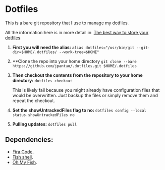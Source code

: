 # Dotfiles
 This is a bare git repository that I use to manage my dotfiles.

All the information here is in more detail in: [The best way to store your dotfiles](https://www.atlassian.com/git/tutorials/dotfiles)

1. **First you will need the alias:**
   `alias dotfiles="/usr/bin/git --git-dir=$HOME/.dotfiles/ --work-tree=$HOME"`

1. **Clone the repo into your home directory
   `git clone --bare  https://github.com/jpantao/.dotfiles.git $HOME/.dotfiles`

1. **Then checkout the contents from the repository to your home directory:**
   `dotfiles checkout`

   This is likely fail because you might already have configuration files that would be overwritten. Just backup the files or simply remove them and repeat the checkout.

1. **Set the showUntrackedFiles flag to no:**
   `dotfiles config --local status.showUntrackedFiles no`

1. **Pulling updates:**
   `dotfiles pull`


## Dependencies:
   - [Fira Code](https://github.com/tonsky/FiraCode).
   - [Fish shell](https://fishshell.com/).
   - [Oh My Fish](https://github.com/oh-my-fish/oh-my-fish).